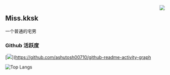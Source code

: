 <img align="right" src="https://count.getloli.com/get/@:?theme=rule34">

## Miss.kksk

一个普通的宅男
### Github 活跃度

[![](https://activity-graph.herokuapp.com/graph?username=xcw2333&theme=dracula)](https://github.com/ashutosh00710/github-readme-activity-graph

![Top Langs](https://github-readme-stats.vercel.app/api/top-langs/?username=xcw2333)
